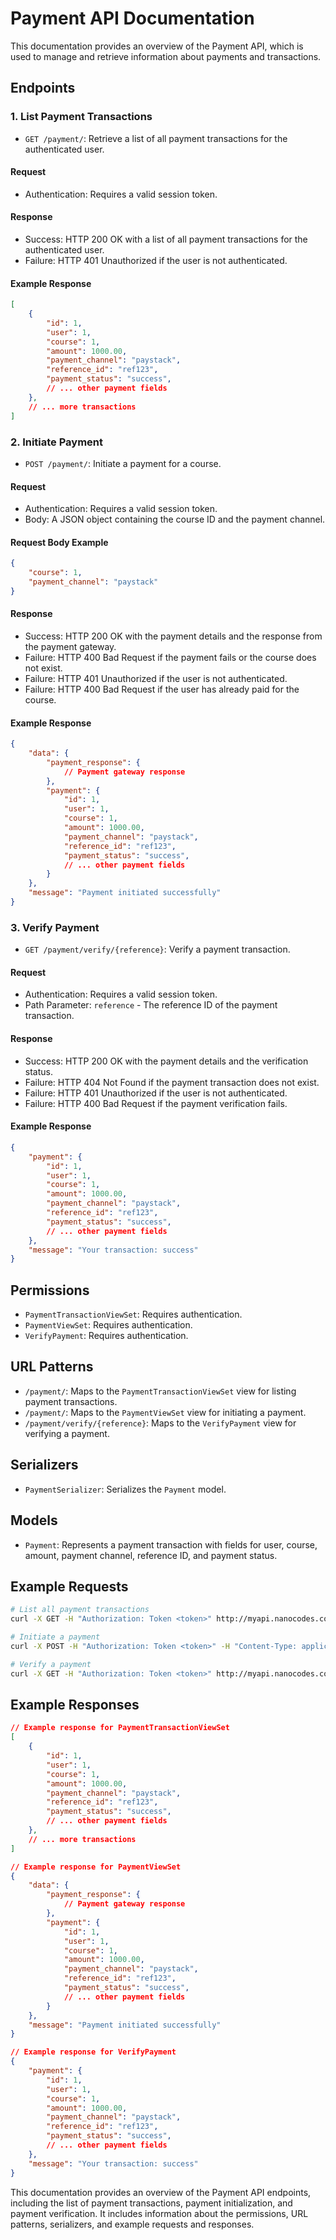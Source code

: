 # Payment API Documentation

This documentation provides an overview of the Payment API, which is used to manage and retrieve information about payments and transactions.

## Endpoints

### 1. List Payment Transactions

- `GET /payment/`: Retrieve a list of all payment transactions for the authenticated user.

#### Request

- Authentication: Requires a valid session token.

#### Response

- Success: HTTP 200 OK with a list of all payment transactions for the authenticated user.
- Failure: HTTP 401 Unauthorized if the user is not authenticated.

#### Example Response

```json
[
    {
        "id": 1,
        "user": 1,
        "course": 1,
        "amount": 1000.00,
        "payment_channel": "paystack",
        "reference_id": "ref123",
        "payment_status": "success",
        // ... other payment fields
    },
    // ... more transactions
]
```

### 2. Initiate Payment

- `POST /payment/`: Initiate a payment for a course.

#### Request

- Authentication: Requires a valid session token.
- Body: A JSON object containing the course ID and the payment channel.

#### Request Body Example

```json
{
    "course": 1,
    "payment_channel": "paystack"
}
```

#### Response

- Success: HTTP 200 OK with the payment details and the response from the payment gateway.
- Failure: HTTP 400 Bad Request if the payment fails or the course does not exist.
- Failure: HTTP 401 Unauthorized if the user is not authenticated.
- Failure: HTTP 400 Bad Request if the user has already paid for the course.

#### Example Response

```json
{
    "data": {
        "payment_response": {
            // Payment gateway response
        },
        "payment": {
            "id": 1,
            "user": 1,
            "course": 1,
            "amount": 1000.00,
            "payment_channel": "paystack",
            "reference_id": "ref123",
            "payment_status": "success",
            // ... other payment fields
        }
    },
    "message": "Payment initiated successfully"
}
```

### 3. Verify Payment

- `GET /payment/verify/{reference}`: Verify a payment transaction.

#### Request

- Authentication: Requires a valid session token.
- Path Parameter: `reference` - The reference ID of the payment transaction.

#### Response

- Success: HTTP 200 OK with the payment details and the verification status.
- Failure: HTTP 404 Not Found if the payment transaction does not exist.
- Failure: HTTP 401 Unauthorized if the user is not authenticated.
- Failure: HTTP 400 Bad Request if the payment verification fails.

#### Example Response

```json
{
    "payment": {
        "id": 1,
        "user": 1,
        "course": 1,
        "amount": 1000.00,
        "payment_channel": "paystack",
        "reference_id": "ref123",
        "payment_status": "success",
        // ... other payment fields
    },
    "message": "Your transaction: success"
}
```

## Permissions

- `PaymentTransactionViewSet`: Requires authentication.
- `PaymentViewSet`: Requires authentication.
- `VerifyPayment`: Requires authentication.

## URL Patterns

- `/payment/`: Maps to the `PaymentTransactionViewSet` view for listing payment transactions.
- `/payment/`: Maps to the `PaymentViewSet` view for initiating a payment.
- `/payment/verify/{reference}`: Maps to the `VerifyPayment` view for verifying a payment.

## Serializers

- `PaymentSerializer`: Serializes the `Payment` model.

## Models

- `Payment`: Represents a payment transaction with fields for user, course, amount, payment channel, reference ID, and payment status.

## Example Requests

```bash
# List all payment transactions
curl -X GET -H "Authorization: Token <token>" http://myapi.nanocodes.com.ng/payment/

# Initiate a payment
curl -X POST -H "Authorization: Token <token>" -H "Content-Type: application/json" -d '{"course": 1, "payment_channel": "paystack"}' http://myapi.nanocodes.com.ng/payment/

# Verify a payment
curl -X GET -H "Authorization: Token <token>" http://myapi.nanocodes.com.ng/payment/verify/ref123
```

## Example Responses

```json
// Example response for PaymentTransactionViewSet
[
    {
        "id": 1,
        "user": 1,
        "course": 1,
        "amount": 1000.00,
        "payment_channel": "paystack",
        "reference_id": "ref123",
        "payment_status": "success",
        // ... other payment fields
    },
    // ... more transactions
]

// Example response for PaymentViewSet
{
    "data": {
        "payment_response": {
            // Payment gateway response
        },
        "payment": {
            "id": 1,
            "user": 1,
            "course": 1,
            "amount": 1000.00,
            "payment_channel": "paystack",
            "reference_id": "ref123",
            "payment_status": "success",
            // ... other payment fields
        }
    },
    "message": "Payment initiated successfully"
}

// Example response for VerifyPayment
{
    "payment": {
        "id": 1,
        "user": 1,
        "course": 1,
        "amount": 1000.00,
        "payment_channel": "paystack",
        "reference_id": "ref123",
        "payment_status": "success",
        // ... other payment fields
    },
    "message": "Your transaction: success"
}
```

This documentation provides an overview of the Payment API endpoints, including the list of payment transactions, payment initialization, and payment verification. It includes information about the permissions, URL patterns, serializers, and example requests and responses.